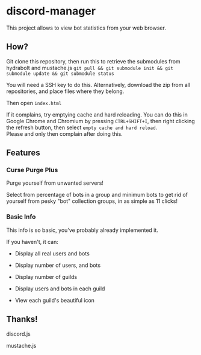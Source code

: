 # discord-manager
This project allows to view bot statistics from your web browser.

## How?
Git clone this repository, then run this to retrieve the submodules from hydrabolt and mustache.js
`git pull && git submodule init && git submodule update && git submodule status`

You will need a SSH key to do this. Alternatively, download the zip from all repositories, and place files where they belong.

Then open `index.html`

If it complains, try emptying cache and hard reloading. You can do this in Google Chrome and Chromium by pressing `CTRL+SHIFT+I`, then right clicking the refresh button, then select `empty cache and hard reload`.  
Please and only then complain after doing this.

## Features

### Curse Purge Plus
Purge yourself from unwanted servers!

Select from percentage of bots in a group and minimum bots to get rid of yourself from pesky "bot" collection groups, in as simple as 11 clicks!

### Basic Info
This info is so basic, you've probably already implemented it.

If you haven't, it can:

- Display all real users and bots
- Display number of users, and bots
- Display number of guilds

- Display users and bots in each guild
- View each guild's beautiful icon

## Thanks!

discord.js

mustache.js
